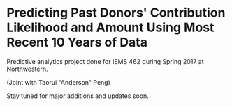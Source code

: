 # Predicting Past Donors' Contribution Likelihood and Amount Using Most Recent 10 Years of Data 
Predictive analytics project done for IEMS 462 during Spring 2017 at Northwestern. 

(Joint with Taorui "Anderson" Peng)

Stay tuned for major additions and updates soon.
